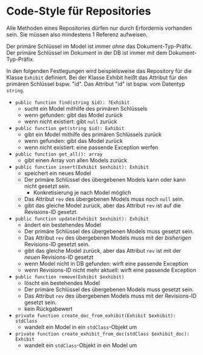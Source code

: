 # Code-Style für Repositories

Alle Methoden eines Repositories dürfen nur durch Erfordernis vorhanden sein.
Sie müssen also mindestens 1 Referenz aufweisen.

Der primäre Schlüssel im Model ist immer _ohne_ das Dokument-Typ-Präfix.
Der primäre Schlüssel im Dokument in der DB ist immer _mit_ dem Dokument-Typ-Präfix.

In den folgenden Festlegungen wird beispielsweise das Repository für die Klasse `Exhibit` definiert.
Bei der Klasse Exhibit heißt das Attribut für den primären Schlüssel bspw. "id".
Das Attribut "id" ist bspw. vom Datentyp `string`.

- `public function find(string $id): ?Exhibit`
	- sucht ein Model mithilfe des primären Schlüssels
	- wenn gefunden: gibt das Model zurück
	- wenn nicht existiert: gibt `null` zurück
- `public function get(string $id): Exhibit`
	- gibt ein Model mithilfe des primären Schlüssels zurück
	- wenn gefunden: gibt das Model zurück
	- wenn nicht existiert: eine passende Exception werfen
- `public function get_all(): array`
	- gibt einen Array von allen Models zurück
- `public function insert(Exhibit $exhibit): Exhibit`
	- speichert ein neues Model
	- Der primäre Schlüssel des übergebenen Models kann oder kann nicht gesetzt sein.
		- Konkretisierung je nach Model möglich
	- Das Attribut `rev` des übergebenen Models muss noch `null` sein.
	- gibt das gleiche Model zurück, aber das Attribut `rev` ist auf die Revisions-ID gesetzt.
- `public function update(Exhibit $exhibit): Exhibit`
	- ändert ein bestehendes Model
	- Der primäre Schlüssel des übergebenen Models muss gesetzt sein.
	- Das Attribut `rev` des übergebenen Models muss mit der _bisherigen_ Revisions-ID gesetzt sein.
	- gibt das gleiche Model zurück, aber das Attribut `rev` ist mit der _neuen_ Revisions-ID gesetzt
	- wenn Model nicht in DB gefunden: wirft eine passende Exception
	- wenn Revisions-ID nicht mehr aktuell: wirft eine passende Exception
- `public function remove(Exhibit $exhibit)`
	- löscht ein bestehendes Model
	- Der primäre Schlüssel des übergebenen Models muss gesetzt sein.
	- Das Attribut `rev` des übergebenen Models muss mit der Revisions-ID gesetzt sein.
	- kein Rückgabewert
- `private function create_doc_from_exhibit(Exhibit $exhibit): stdClass`
	- wandelt ein Model in ein `stdClass`-Objekt um
- `private function create_exhibit_from_doc(stdClass $exhibit_doc): Exhibit`
	- wandelt ein `stdClass`-Objekt in ein Model um
